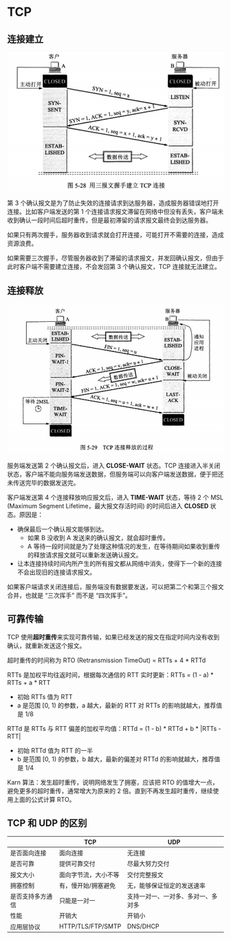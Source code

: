 # TCP

## 连接建立

![](assets/three-handshake.png)

第 3 个确认报文是为了防止失效的连接请求到达服务器，造成服务器错误地打开连接。比如客户端发送的第 1 个连接请求报文滞留在网络中但没有丢失，客户端未收到确认一段时间后超时重传，但是最初滞留的请求报文最终会到达服务器。

如果只有两次握手，服务器收到请求就会打开连接，可能打开不需要的连接，造成资源浪费。

如果需要三次握手，尽管服务器收到了滞留的请求报文，并发回确认报文，但由于此时客户端不需要建立连接，不会发回第 3 个确认报文，TCP 连接就无法建立。

## 连接释放

![](assets/four-wave.png)

服务端发送第 2 个确认报文后，进入 **CLOSE-WAIT** 状态。TCP 连接进入半关闭状态，客户端不能向服务端发送数据，但服务端可以向客户端发送数据，便于把还未传送完毕的数据发送完。

客户端发送第 4 个连接释放响应报文后，进入 **TIME-WAIT** 状态，等待 2 个 MSL (Maximum Segment Lifetime，最大报文存活时间) 的时间后进入 **CLOSED** 状态。原因是：

- 确保最后一个确认报文能够到达。
  - 如果 B 没收到 A 发送来的确认报文，就会超时重传。
  - A 等待一段时间就是为了处理这种情况的发生，在等待期间如果收到重传的释放请求报文就可以重新发送确认报文。
- 让本连接持续时间内所产生的所有报文都从网络中消失，使得下一个新的连接不会出现旧的连接请求报文。

如果客户端请求关闭连接后，服务端没有数据要发送，可以把第二个和第三个报文合并，也就是 “三次挥手” 而不是 “四次挥手”。

## 可靠传输

TCP 使用**超时重传**来实现可靠传输，如果已经发送的报文在指定时间内没有收到确认，就重新发送这个报文。

超时重传的时间称为 RTO (Retransmission TimeOut) = RTTs + 4 \* RTTd

RTTs 是加权平均往返时间，根据每次通信的 RTT 实时更新：RTTs = (1 - a) \* RTTs + a \* RTT

- 初始 RTTs 值为 RTT
- a 是范围 [0, 1) 的参数，a 越大，最新的 RTT 对 RTTs 的影响就越大，推荐值是 1/8

RTTd 是 RTTs 与 RTT 偏差的加权平均值：RTTd = (1 - b) \* RTTd + b \* |RTTs - RTT|

- 初始 RTTd 值为 RTT 的一半
- b 是范围 [0, 1) 的参数，b 越大，最新的偏差对 RTTd 的影响就越大，推荐值是 1/4

Karn 算法：发生超时重传，说明网络发生了拥塞，应该把 RTO 的值增大一点，避免更多的超时重传，通常增大为原来的 2 倍。直到不再发生超时重传，继续使用上面的公式计算 RTO。

## TCP 和 UDP 的区别

|                  | TCP                  | UDP                                |
| ---------------- | -------------------- | ---------------------------------- |
| 是否面向连接     | 面向连接             | 无连接                             |
| 是否可靠         | 提供可靠交付         | 尽最大努力交付                     |
| 报文大小         | 面向字节流，大小不等 | 交付完整报文                       |
| 拥塞控制         | 有，慢开始/拥塞避免  | 无，能够保证恒定的发送速率         |
| 是否支持多方通信 | 只能是一对一         | 支持一对一、一对多、多对一、多对多 |
| 性能             | 开销大               | 开销小                             |
| 应用层协议       | HTTP/TLS/FTP/SMTP    | DNS/DHCP                           |
